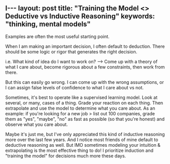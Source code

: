 I---
layout: post
title: "Training the Model <> Deductive vs Inductive Reasoning"
keywords: "thinking, mental models"
---

Examples are often the most useful starting point.

When I am making an important decision, I often default to deduction. There should be some logic or rigor that generates the right decision.

i.e. What kind of idea do I want to work on? --> Come up with a theory of what I care about, become rigorous about a few constraints, then work from there. 

But this can easily go wrong. I can come up with the wrong assumptions, or I can assign false levels of confidence to what I care about vs not.

Sometimes, it's best to operate like a supervised learning model. Look at several, or many, cases of a thing. Grade your reaction on each thing. Then extrapolate and use the model to determine what you care about. As an example: if you're looking for a new job > list out 100 companies, grade them as "yes", "maybe", "no" as fast as possible (so that you're honest) and observe what you care about. 

Maybe it's just me, but I've only appreciated this kind of inductive reasoning more over the last few years. And I notice most friends of mine default to deductive reasoning as well. But IMO sometimes modeling your intuition & extrapolating is the most effective thing to do! I prioritize induction and "training the model" for decisions much more these days.
